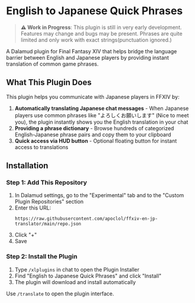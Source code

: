 # English to Japanese Quick Phrases

> **⚠️ Work in Progress**: This plugin is still in very early development. Features may change and bugs may be present. Phrases are quite limited and only work with exact strings(punctuation ignored.)

A Dalamud plugin for Final Fantasy XIV that helps bridge the language barrier between English and Japanese players by providing instant translation of common game phrases.

## What This Plugin Does

This plugin helps you communicate with Japanese players in FFXIV by:

1. **Automatically translating Japanese chat messages** - When Japanese players use common phrases like "よろしくお願いします" (Nice to meet you), the plugin instantly shows you the English translation in your chat
2. **Providing a phrase dictionary** - Browse hundreds of categorized English-Japanese phrase pairs and copy them to your clipboard
3. **Quick access via HUD button** - Optional floating button for instant access to translations

## Installation

### Step 1: Add This Repository
1. In Dalamud settings, go to the "Experimental" tab and to the "Custom Plugin Repositories" section
2. Enter this URL:
   ```
   https://raw.githubusercontent.com/apoclol/ffxiv-en-jp-translator/main/repo.json
   ```
3. Click "+"
4. Save

### Step 2: Install the Plugin
1. Type `/xlplugins` in chat to open the Plugin Installer
2. Find "English to Japanese Quick Phrases" and click "Install"
3. The plugin will download and install automatically

Use `/translate` to open the plugin interface.